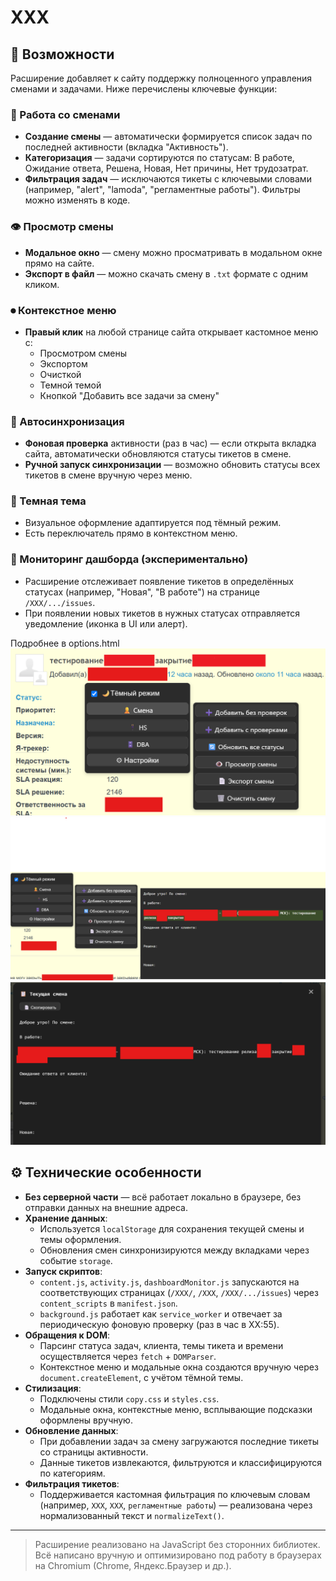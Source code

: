 # XXX
## 🔧 Возможности

Расширение добавляет к сайту поддержку полноценного управления сменами и задачами. Ниже перечислены ключевые функции:

### 🧩 Работа со сменами

- **Создание смены** — автоматически формируется список задач по последней активности (вкладка "Активность").
- **Категоризация** — задачи сортируются по статусам: В работе, Ожидание ответа, Решена, Новая, Нет причины, Нет трудозатрат.
- **Фильтрация задач** — исключаются тикеты с ключевыми словами (например, "alert", "lamoda", "регламентные работы"). Фильтры можно изменять в коде.

### 👁️ Просмотр смены

- **Модальное окно** — смену можно просматривать в модальном окне прямо на сайте.
- **Экспорт в файл** — можно скачать смену в `.txt` формате с одним кликом.

### ⏺ Контекстное меню

- **Правый клик** на любой странице сайта открывает кастомное меню с:
  - Просмотром смены
  - Экспортом
  - Очисткой
  - Темной темой
  - Кнопкой "Добавить все задачи за смену"

### 🔄 Автосинхронизация

- **Фоновая проверка** активности (раз в час) — если открыта вкладка сайта, автоматически обновляются статусы тикетов в смене.
- **Ручной запуск синхронизации** — возможно обновить статусы всех тикетов в смене вручную через меню.

### 🌙 Темная тема

- Визуальное оформление адаптируется под тёмный режим.
- Есть переключатель прямо в контекстном меню.

### 🧪 Мониторинг дашборда (экспериментально)

- Расширение отслеживает появление тикетов в определённых статусах (например, "Новая", "В работе") на странице `/XXX/.../issues`.
- При появлении новых тикетов в нужных статусах отправляется уведомление (иконка в UI или алерт).

Подробнее в options.html
![Скриншот 1](./123.png)
![Скриншот 2](./2.png)
![Скриншот 3](./3.png)

## ⚙️ Технические особенности

- **Без серверной части** — всё работает локально в браузере, без отправки данных на внешние адреса.
- **Хранение данных**:
  - Используется `localStorage` для сохранения текущей смены и темы оформления.
  - Обновления смен синхронизируются между вкладками через событие `storage`.
- **Запуск скриптов**:
  - `content.js`, `activity.js`, `dashboardMonitor.js` запускаются на соответствующих страницах (`/XXX/`, `/XXX`, `/XXX/.../issues`) через `content_scripts` в `manifest.json`.
  - `background.js` работает как `service_worker` и отвечает за периодическую фоновую проверку (раз в час в XX:55).
- **Обращения к DOM**:
  - Парсинг статуса задач, клиента, темы тикета и времени осуществляется через `fetch` + `DOMParser`.
  - Контекстное меню и модальные окна создаются вручную через `document.createElement`, с учётом тёмной темы.
- **Стилизация**:
  - Подключены стили `copy.css` и `styles.css`.
  - Модальные окна, контекстные меню, всплывающие подсказки оформлены вручную.
- **Обновление данных**:
  - При добавлении задач за смену загружаются последние тикеты со страницы активности.
  - Данные тикетов извлекаются, фильтруются и классифицируются по категориям.
- **Фильтрация тикетов**:
  - Поддерживается кастомная фильтрация по ключевым словам (например, `XXX`, `XXX`, `регламентные работы`) — реализована через нормализованный текст и `normalizeText()`.

---

> Расширение реализовано на JavaScript без сторонних библиотек. Всё написано вручную и оптимизировано под работу в браузерах на Chromium (Chrome, Яндекс.Браузер и др.).
